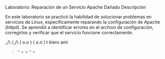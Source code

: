 Laboratorio: Reparación de un Servicio Apache Dañado
Descripción

En este laboratorio se practicó la habilidad de solucionar problemas en servicios de Linux, específicamente reparando la configuración de Apache (httpd). Se aprendió a identificar errores en el archivo de configuración, corregirlos y verificar que el servicio funcione correctamente.



\_/\    /\_/\ 
( o.o )  ( o.o )  t kiero ami
 > ^ <    > ^ <
